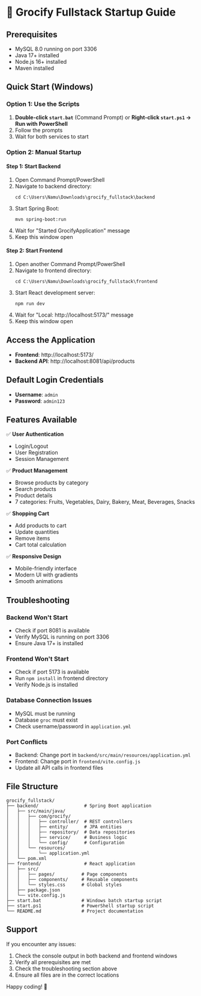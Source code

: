 # 🚀 Grocify Fullstack Startup Guide

## Prerequisites
- MySQL 8.0 running on port 3306
- Java 17+ installed
- Node.js 16+ installed
- Maven installed

## Quick Start (Windows)

### Option 1: Use the Scripts
1. **Double-click `start.bat`** (Command Prompt) or **Right-click `start.ps1` → Run with PowerShell**
2. Follow the prompts
3. Wait for both services to start

### Option 2: Manual Startup

#### Step 1: Start Backend
1. Open Command Prompt/PowerShell
2. Navigate to backend directory:
   ```
   cd C:\Users\Namu\Downloads\grocify_fullstack\backend
   ```
3. Start Spring Boot:
   ```
   mvn spring-boot:run
   ```
4. Wait for "Started GrocifyApplication" message
5. Keep this window open

#### Step 2: Start Frontend
1. Open another Command Prompt/PowerShell
2. Navigate to frontend directory:
   ```
   cd C:\Users\Namu\Downloads\grocify_fullstack\frontend
   ```
3. Start React development server:
   ```
   npm run dev
   ```
4. Wait for "Local: http://localhost:5173/" message
5. Keep this window open

## Access the Application

- **Frontend**: http://localhost:5173/
- **Backend API**: http://localhost:8081/api/products

## Default Login Credentials

- **Username**: `admin`
- **Password**: `admin123`

## Features Available

✅ **User Authentication**
- Login/Logout
- User Registration
- Session Management

✅ **Product Management**
- Browse products by category
- Search products
- Product details
- 7 categories: Fruits, Vegetables, Dairy, Bakery, Meat, Beverages, Snacks

✅ **Shopping Cart**
- Add products to cart
- Update quantities
- Remove items
- Cart total calculation

✅ **Responsive Design**
- Mobile-friendly interface
- Modern UI with gradients
- Smooth animations

## Troubleshooting

### Backend Won't Start
- Check if port 8081 is available
- Verify MySQL is running on port 3306
- Ensure Java 17+ is installed

### Frontend Won't Start
- Check if port 5173 is available
- Run `npm install` in frontend directory
- Verify Node.js is installed

### Database Connection Issues
- MySQL must be running
- Database `groc` must exist
- Check username/password in `application.yml`

### Port Conflicts
- Backend: Change port in `backend/src/main/resources/application.yml`
- Frontend: Change port in `frontend/vite.config.js`
- Update all API calls in frontend files

## File Structure

```
grocify_fullstack/
├── backend/                 # Spring Boot application
│   ├── src/main/java/
│   │   ├── com/grocify/
│   │   │   ├── controller/  # REST controllers
│   │   │   ├── entity/      # JPA entities
│   │   │   ├── repository/  # Data repositories
│   │   │   ├── service/     # Business logic
│   │   │   └── config/      # Configuration
│   │   └── resources/
│   │       └── application.yml
│   └── pom.xml
├── frontend/                # React application
│   ├── src/
│   │   ├── pages/          # Page components
│   │   ├── components/     # Reusable components
│   │   └── styles.css      # Global styles
│   ├── package.json
│   └── vite.config.js
├── start.bat               # Windows batch startup script
├── start.ps1               # PowerShell startup script
└── README.md               # Project documentation
```

## Support

If you encounter any issues:
1. Check the console output in both backend and frontend windows
2. Verify all prerequisites are met
3. Check the troubleshooting section above
4. Ensure all files are in the correct locations

Happy coding! 🎉

